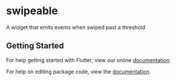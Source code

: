 # swipeable

A widget that emits events when swiped past a threshold

## Getting Started

For help getting started with Flutter, view our online [documentation](https://flutter.io/).

For help on editing package code, view the [documentation](https://flutter.io/developing-packages/).
